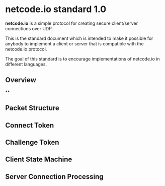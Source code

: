 # netcode.io standard 1.0

**netcode.io** is a simple protocol for creating secure client/server connections over UDP.

This is the standard document which is intended to make it possible for anybody to implement a client or server that is compatible with the netcode.io protocol.

The goal of this standard is to encourage implementations of netcode.io in different languages.

## Overview

**

## Packet Structure

## Connect Token

## Challenge Token

## Client State Machine

## Server Connection Processing

